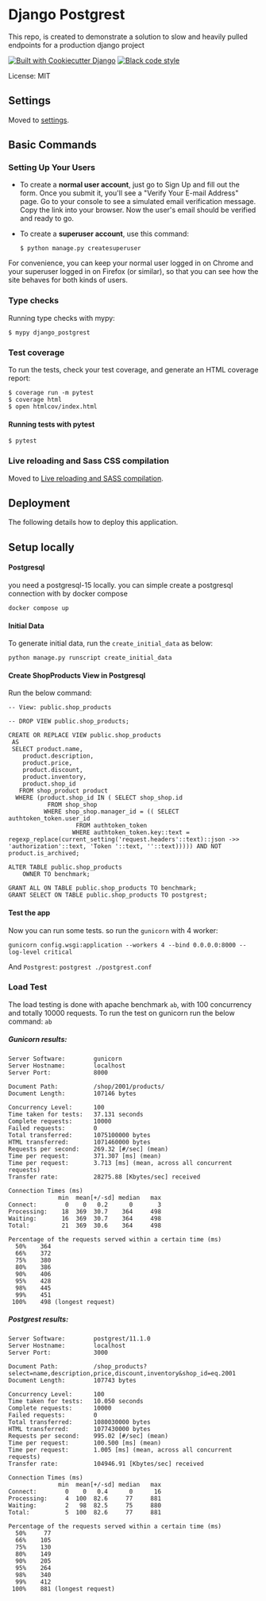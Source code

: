 # Django Postgrest

This repo, is created to demonstrate a solution to slow and heavily pulled endpoints for a production django project

[![Built with Cookiecutter Django](https://img.shields.io/badge/built%20with-Cookiecutter%20Django-ff69b4.svg?logo=cookiecutter)](https://github.com/cookiecutter/cookiecutter-django/)
[![Black code style](https://img.shields.io/badge/code%20style-black-000000.svg)](https://github.com/ambv/black)

License: MIT

## Settings

Moved to [settings](http://cookiecutter-django.readthedocs.io/en/latest/settings.html).

## Basic Commands

### Setting Up Your Users

- To create a **normal user account**, just go to Sign Up and fill out the form. Once you submit it, you'll see a "Verify Your E-mail Address" page. Go to your console to see a simulated email verification message. Copy the link into your browser. Now the user's email should be verified and ready to go.

- To create a **superuser account**, use this command:

      $ python manage.py createsuperuser

For convenience, you can keep your normal user logged in on Chrome and your superuser logged in on Firefox (or similar), so that you can see how the site behaves for both kinds of users.

### Type checks

Running type checks with mypy:

    $ mypy django_postgrest

### Test coverage

To run the tests, check your test coverage, and generate an HTML coverage report:

    $ coverage run -m pytest
    $ coverage html
    $ open htmlcov/index.html

#### Running tests with pytest

    $ pytest

### Live reloading and Sass CSS compilation

Moved to [Live reloading and SASS compilation](https://cookiecutter-django.readthedocs.io/en/latest/developing-locally.html#sass-compilation-live-reloading).

## Deployment

The following details how to deploy this application.


## Setup locally
#### Postgresql
you need a postgresql-15 locally.
you can simple create a postgresql connection with by docker compose

```docker compose up```

#### Initial Data

To generate initial data, run the `create_initial_data` as below:

```python manage.py runscript create_initial_data```


#### Create ShopProducts View in Postgresql

Run the below command:
```
-- View: public.shop_products

-- DROP VIEW public.shop_products;

CREATE OR REPLACE VIEW public.shop_products
 AS
 SELECT product.name,
    product.description,
    product.price,
    product.discount,
    product.inventory,
    product.shop_id
   FROM shop_product product
  WHERE (product.shop_id IN ( SELECT shop_shop.id
           FROM shop_shop
          WHERE shop_shop.manager_id = (( SELECT authtoken_token.user_id
                   FROM authtoken_token
                  WHERE authtoken_token.key::text = regexp_replace(current_setting('request.headers'::text)::json ->> 'authorization'::text, 'Token '::text, ''::text))))) AND NOT product.is_archived;

ALTER TABLE public.shop_products
    OWNER TO benchmark;

GRANT ALL ON TABLE public.shop_products TO benchmark;
GRANT SELECT ON TABLE public.shop_products TO postgrest;
```

#### Test the app

Now you can run some tests. so run the `gunicorn` with 4 worker:

```
gunicorn config.wsgi:application --workers 4 --bind 0.0.0.0:8000 --log-level critical
```

And `Postgrest`:
```postgrest ./postgrest.conf```

### Load Test
The load testing is done with apache benchmark `ab`, with 100 concurrency and totally 10000 requests.
To run the test on gunicorn run the below command:
```ab ```

##### Gunicorn results:
```
Server Software:        gunicorn
Server Hostname:        localhost
Server Port:            8000

Document Path:          /shop/2001/products/
Document Length:        107146 bytes

Concurrency Level:      100
Time taken for tests:   37.131 seconds
Complete requests:      10000
Failed requests:        0
Total transferred:      1075100000 bytes
HTML transferred:       1071460000 bytes
Requests per second:    269.32 [#/sec] (mean)
Time per request:       371.307 [ms] (mean)
Time per request:       3.713 [ms] (mean, across all concurrent requests)
Transfer rate:          28275.88 [Kbytes/sec] received

Connection Times (ms)
              min  mean[+/-sd] median   max
Connect:        0    0   0.2      0       3
Processing:    18  369  30.7    364     498
Waiting:       16  369  30.7    364     498
Total:         21  369  30.6    364     498

Percentage of the requests served within a certain time (ms)
  50%    364
  66%    372
  75%    380
  80%    386
  90%    406
  95%    428
  98%    445
  99%    451
 100%    498 (longest request)
```

##### Postgrest results:
```
Server Software:        postgrest/11.1.0
Server Hostname:        localhost
Server Port:            3000

Document Path:          /shop_products?select=name,description,price,discount,inventory&shop_id=eq.2001
Document Length:        107743 bytes

Concurrency Level:      100
Time taken for tests:   10.050 seconds
Complete requests:      10000
Failed requests:        0
Total transferred:      1080030000 bytes
HTML transferred:       1077430000 bytes
Requests per second:    995.02 [#/sec] (mean)
Time per request:       100.500 [ms] (mean)
Time per request:       1.005 [ms] (mean, across all concurrent requests)
Transfer rate:          104946.91 [Kbytes/sec] received

Connection Times (ms)
              min  mean[+/-sd] median   max
Connect:        0    0   0.4      0      16
Processing:     4  100  82.6     77     881
Waiting:        2   98  82.5     75     880
Total:          5  100  82.6     77     881

Percentage of the requests served within a certain time (ms)
  50%     77
  66%    105
  75%    130
  80%    149
  90%    205
  95%    264
  98%    340
  99%    412
 100%    881 (longest request)
```
